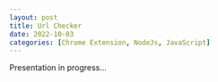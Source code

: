 ```yaml
---
layout: post
title: Url Checker
date: 2022-10-03
categories: [Chrome Extension, NodeJs, JavaScript]
---
```


Presentation in progress...
